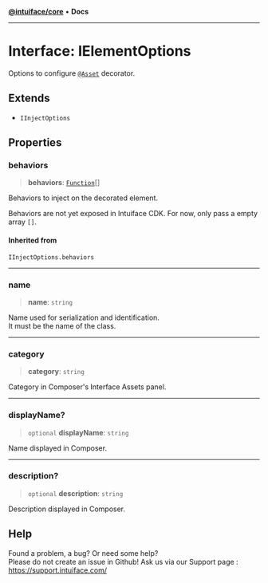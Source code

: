[**@intuiface/core**](../README.md) • **Docs**

***

# Interface: IElementOptions

Options to configure [`@Asset`](../functions/Asset.md) decorator.

## Extends

- `IInjectOptions`

## Properties

### behaviors

> **behaviors**: [`Function`](https://developer.mozilla.org/en-US/docs/Web/JavaScript/Reference/Global_Objects/Function)[]

Behaviors to inject on the decorated element.

Behaviors are not yet exposed in Intuiface CDK. For now, only pass a empty array `[]`.

#### Inherited from

`IInjectOptions.behaviors`

***

### name

> **name**: `string`

Name used for serialization and identification.  
It must be the name of the class.

***

### category

> **category**: `string`

Category in Composer's Interface Assets panel.

***

### displayName?

> `optional` **displayName**: `string`

Name displayed in Composer.

***

### description?

> `optional` **description**: `string`

Description displayed in Composer.


## Help
Found a problem, a bug? Or need some help?  
Please do not create an issue in Github! Ask us via our Support page : https://support.intuiface.com/